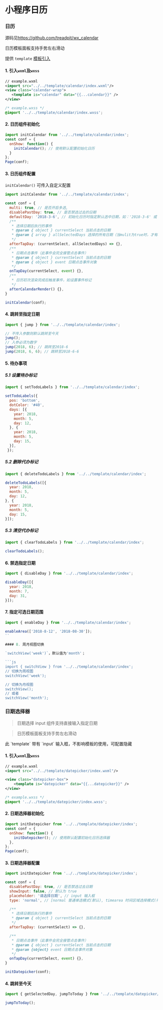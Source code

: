 # 小程序日历

### 日历

源码见[https://github.com/treadpit/wx_calendar ](https://github.com/treadpit/wx_calendar)

<p class="tip">日历模板面板支持手势左右滑动</p>

提供 `template` [模板引入](https://mp.weixin.qq.com/debug/wxadoc/dev/framework/view/wxml/template.html)

#### 1. 引入`wxml`及`wxss`
```xml
// example.wxml
<import src="../../template/calendar/index.wxml"/>
<view class="calendar-wrap">
   <template is="calendar" data="{{...calendar}}" />
</view>
```
```css
/* example.wxss */
@import '../../template/calendar/index.wxss';
```

#### 2. 日历组件初始化
```js
import initCalendar from '../../template/calendar/index';
const conf = {
  onShow: function() {
    initCalendar(); // 使用默认配置初始化日历
  }
};
Page(conf);
```

#### 3. 日历组件配置

`initCalendar()` 可传入自定义配置

```js
import initCalendar from '../../template/calendar/index';

const conf = { 
  multi: true, // 是否开启多选,
  disablePastDay: true, // 是否禁选过去的日期
  defaultDay: '2018-3-6', // 初始化日历时指定默认选中日期，如：'2018-3-6' 或 '2018-03-06'
  /**
   * 选择日期后执行的事件
   * @param { object } currentSelect 当前点击的日期
   * @param { array } allSelectedDays 选择的所有日期（当mulit为true时，才有allSelectedDays参数）
   */
  afterTapDay: (currentSelect, allSelectedDays) => {},
  /**
   * 日期点击事件（此事件会完全接管点击事件）
   * @param { object } currentSelect 当前点击的日期
   * @param { object } event 日期点击事件对象
   */
  onTapDay(currentSelect, event) {},
  /**
   * 日历初次渲染完成后触发事件，如设置事件标记
   */
  afterCalendarRender() {},
}

initCalendar(conf);
```

#### 4. 跳转至指定日期

```js
import { jump } from '../../template/calendar/index';

// 不传入参数则默认跳转至今天
jump();
// 入参必须为数字
jump(2018, 6); // 跳转至2018-6
jump(2018, 6, 6); // 跳转至2018-6-6
```

#### 5. 待办事项

##### 5.1 设置待办标记

```js
import { setTodoLabels } from '../../template/calendar/index';

setTodoLabels({
  pos: 'bottom',
  dotColor: '#40',
  days: [{
    year: 2018,
    month: 5,
    day: 12,
  }, {
    year: 2018,
    month: 5,
    day: 15,
  }],
 });
```

##### 5.2 删除代办标记

```js
import { deleteTodoLabels } from '../../template/calendar/index';

deleteTodoLabels([{
  year: 2018,
  month: 5,
  day: 12,
}, {
  year: 2018,
  month: 5,
  day: 15,
}]);
```

##### 5.3 清空代办标记

```js
import { clearTodoLabels } from '../../template/calendar/index';

clearTodoLabels();
```

#### 6. 禁选指定日期

```js
import { disableDay } from '../../template/calendar/index';

disableDay([{
  year: 2018,
  month: 7,
  day: 31,
}]);
```


#### 7. 指定可选日期范围

```js
import { enableDay } from '../../template/calendar/index';

enableArea(['2018-8-12', '2018-08-30']);
``

#### 8. 周月视图切换

`switchView('week')`，默认值为'month'；

```js
import { switchView } from '../../template/calendar/index';
// 切换为周视图
switchView('week');

// 切换为月视图
switchView();
// 或者
switchView('month');
```


### 日期选择器

> 日期选择 input 组件支持直接输入指定日期

> 日历模板面板支持手势左右滑动

<p class="tip">此 `template` 带有 `input` 输入框，不影响模板的使用，可配置隐藏</p>

#### 1. 引入`wxml`及`wxss`
```xml
// example.wxml
<import src="../../template/datepicker/index.wxml"/>

<view class="datepicker-box">
    <template is="datepicker" data="{{...datepicker}}" />
</view>
```
```css
/* example.wxss */
@import '../../template/datepicker/index.wxss';
```

#### 2. 日期选择器初始化
```js
import initDatepicker from '../../template/datepicker/index';
const conf = {
  onShow: function() {
    initDatepicker(); // 使用默认配置初始化日历选择器
  },
};
Page(conf);
```

#### 3. 日期选择器配置

```js
import initDatepicker from '../../template/datepicker/index';

const conf = {
  disablePastDay: true, // 是否禁选过去日期
  showInput: false, // 默认为 true
  placeholder: '请选择日期', // input 输入框
  type: 'normal', // [normal 普通单选模式(默认), timearea 时间区域选择模式(待开发), multiSelect 多选模式(待完善)]

  /**
   * 选择日期后执行的事件
   * @param { object } currentSelect 当前点击的日期
   */
  afterTapDay: (currentSelect) => {},

  /**
   * 日期点击事件（此事件会完全接管点击事件）
   * @param { object } currentSelect 当前点击的日期
   * @param {object} event 日期点击事件对象
   */
  onTapDay(currentSelect, event) {},
}

initDatepicker(conf);
```

#### 4. 跳转至今天

```js
import { getSelectedDay, jumpToToday } from '../../template/datepicker/index';

jumpToToday();

```
